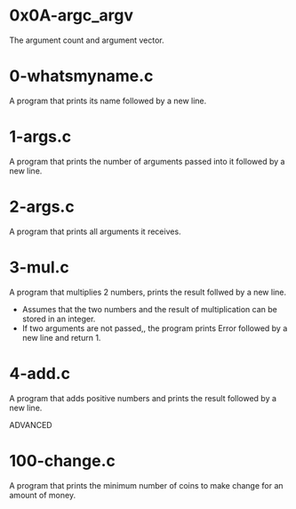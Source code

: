 # 0x0A-argc_argv
The argument count and argument vector.

# 0-whatsmyname.c
A program that prints its name followed by a new line.

# 1-args.c
A program that prints the number of arguments passed into it followed by a new line.

# 2-args.c
A program that prints all arguments it receives.

# 3-mul.c
A program that multiplies 2 numbers, prints the result follwed by a new line.
* Assumes that the two numbers and the result of multiplication can be stored in an integer.
* If two arguments are not passed,, the program prints Error followed by a new line and return 1.

# 4-add.c
A program that adds positive numbers and prints the result followed by a new line.

ADVANCED

# 100-change.c
A program that prints the minimum number of coins to make change for an amount of money.
